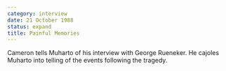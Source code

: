 ```yaml
---
category: interview
date: 21 October 1988
status: expand
title: Painful Memories
---
```



Cameron tells Muharto of his interview with George
Rueneker. He cajoles Muharto into telling of the events following the
tragedy.
